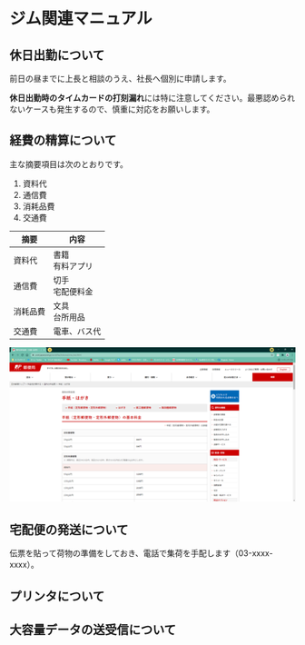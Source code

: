 # ジム関連マニュアル
## 休日出勤について
前日の昼までに上長と相談のうえ、社長へ個別に申請します。

**休日出勤時のタイムカードの打刻漏れ**には特に注意してください。最悪認められないケースも発生するので、慎重に対応をお願いします。

## 経費の精算について
主な摘要項目は次のとおりです。
1. 資料代
1. 通信費
1. 消耗品費
1. 交通費

|摘要 |内容
|--|--
|資料代 |書籍<br>有料アプリ
|通信費 |切手<br>宅配便料金
|消耗品費 |文具<br>台所用品
|交通費 |電車、バス代

![切手代](img\one_price.png)

## 宅配便の発送について
伝票を貼って荷物の準備をしておき、電話で集荷を手配します（03-xxxx-xxxx）。
## プリンタについて
## 大容量データの送受信について